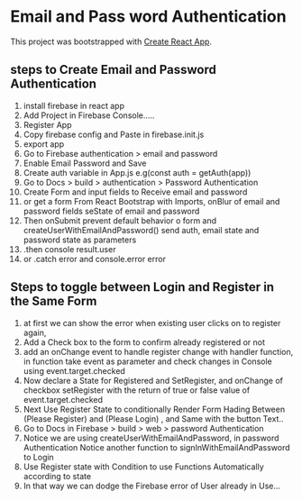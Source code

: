 # Email and Pass word Authentication

This project was bootstrapped with [Create React App](https://github.com/facebook/create-react-app).

## steps to Create Email and Password Authentication

1. install firebase in react app
2. Add Project in Firebase Console.....
2. Register App
3. Copy firebase config and Paste in firebase.init.js
4. export app 
5. Go to Firebase authentication > email and password 
6. Enable Email Password and Save
7. Create auth variable in App.js e.g(const auth = getAuth(app))
8. Go to Docs > build > authentication > Password Authentication
9. Create Form and input fields to Receive email and password
10. or get a form From React Bootstrap with Imports, onBlur of email and password fields seState of email and password
11. Then onSubmit prevent default behavior o form and createUserWithEmailAndPassword() send auth, email state and password state as parameters
12. .then console result.user
13. or .catch error and console.error error



## Steps to toggle between Login and Register in the Same Form

1. at first we can show the error when existing user clicks on to register again,
2. Add a Check box to the form to confirm already registered or not
3. add an onChange event to handle register change with handler function, in function take event as parameter and check changes in Console using event.target.checked
4. Now declare a State for Registered and SetRegister, and onChange of checkbox setRegister with the return of true or false value of event.target.checked 
5. Next Use Register State to conditionally Render Form Hading Between (Please Register) and (Please Login) , and Same with the button Text..
6. Go to Docs in Firebase > build > web > password Authentication 
7. Notice we are using createUserWithEmailAndPassword, in password Authentication Notice another function to signInWithEmailAndPassword to Login
8. Use Register state with Condition to use Functions Automatically according to state
9. In that way we can dodge the Firebase error of User already in Use...

